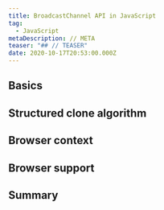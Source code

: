 ```yaml
---
title: BroadcastChannel API in JavaScript
tag:
  - JavaScript
metaDescription: // META
teaser: "## // TEASER"
date: 2020-10-17T20:53:00.000Z
---
```

## Basics

## Structured clone algorithm

## Browser context

## Browser support

## Summary